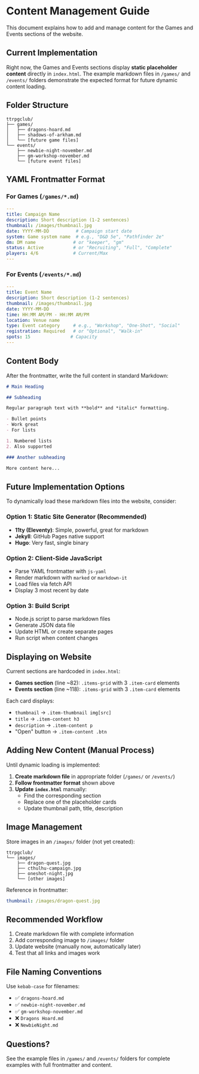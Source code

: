 # Content Management Guide

This document explains how to add and manage content for the Games and Events sections of the website.

## Current Implementation

Right now, the Games and Events sections display **static placeholder content** directly in `index.html`. The example markdown files in `/games/` and `/events/` folders demonstrate the expected format for future dynamic content loading.

## Folder Structure

```
ttrpgclub/
├── games/
│   ├── dragons-hoard.md
│   ├── shadows-of-arkham.md
│   └── [future game files]
└── events/
    ├── newbie-night-november.md
    ├── gm-workshop-november.md
    └── [future event files]
```

## YAML Frontmatter Format

### For Games (`/games/*.md`)

```yaml
---
title: Campaign Name
description: Short description (1-2 sentences)
thumbnail: /images/thumbnail.jpg
date: YYYY-MM-DD          # Campaign start date
system: Game system name  # e.g., "D&D 5e", "Pathfinder 2e"
dm: DM name              # or "keeper", "gm"
status: Active           # or "Recruiting", "Full", "Complete"
players: 4/6             # Current/Max
---
```

### For Events (`/events/*.md`)

```yaml
---
title: Event Name
description: Short description (1-2 sentences)
thumbnail: /images/thumbnail.jpg
date: YYYY-MM-DD
time: HH:MM AM/PM - HH:MM AM/PM
location: Venue name
type: Event category     # e.g., "Workshop", "One-Shot", "Social"
registration: Required   # or "Optional", "Walk-in"
spots: 15               # Capacity
---
```

## Content Body

After the frontmatter, write the full content in standard Markdown:

```markdown
# Main Heading

## Subheading

Regular paragraph text with **bold** and *italic* formatting.

- Bullet points
- Work great
- For lists

1. Numbered lists
2. Also supported

### Another subheading

More content here...
```

## Future Implementation Options

To dynamically load these markdown files into the website, consider:

### Option 1: Static Site Generator (Recommended)
- **11ty (Eleventy)**: Simple, powerful, great for markdown
- **Jekyll**: GitHub Pages native support
- **Hugo**: Very fast, single binary

### Option 2: Client-Side JavaScript
- Parse YAML frontmatter with `js-yaml`
- Render markdown with `marked` or `markdown-it`
- Load files via fetch API
- Display 3 most recent by date

### Option 3: Build Script
- Node.js script to parse markdown files
- Generate JSON data file
- Update HTML or create separate pages
- Run script when content changes

## Displaying on Website

Current sections are hardcoded in `index.html`:
- **Games section** (line ~82): `.items-grid` with 3 `.item-card` elements
- **Events section** (line ~118): `.items-grid` with 3 `.item-card` elements

Each card displays:
- `thumbnail` → `.item-thumbnail img[src]`
- `title` → `.item-content h3`
- `description` → `.item-content p`
- "Open" button → `.item-content .btn`

## Adding New Content (Manual Process)

Until dynamic loading is implemented:

1. **Create markdown file** in appropriate folder (`/games/` or `/events/`)
2. **Follow frontmatter format** shown above
3. **Update `index.html`** manually:
   - Find the corresponding section
   - Replace one of the placeholder cards
   - Update thumbnail path, title, description

## Image Management

Store images in an `/images/` folder (not yet created):

```
ttrpgclub/
└── images/
    ├── dragon-quest.jpg
    ├── cthulhu-campaign.jpg
    ├── oneshot-night.jpg
    └── [other images]
```

Reference in frontmatter:
```yaml
thumbnail: /images/dragon-quest.jpg
```

## Recommended Workflow

1. Create markdown file with complete information
2. Add corresponding image to `/images/` folder
3. Update website (manually now, automatically later)
4. Test that all links and images work

## File Naming Conventions

Use `kebab-case` for filenames:
- ✅ `dragons-hoard.md`
- ✅ `newbie-night-november.md`
- ✅ `gm-workshop-november.md`
- ❌ `Dragons Hoard.md`
- ❌ `NewbieNight.md`

## Questions?

See the example files in `/games/` and `/events/` folders for complete examples with full frontmatter and content.
